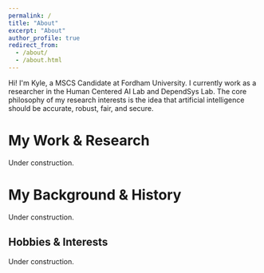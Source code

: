 ```yaml
---
permalink: /
title: "About"
excerpt: "About"
author_profile: true
redirect_from: 
  - /about/
  - /about.html
---
```


Hi! I'm Kyle, a MSCS Candidate at Fordham University. I currently work as a researcher in the Human Centered AI Lab and DependSys Lab. The core philosophy of my research interests is the idea that artificial intelligence should be accurate, robust, fair, and secure.

My Work & Research
======
Under construction.

My Background & History
======
Under construction.

Hobbies & Interests
------
Under construction.